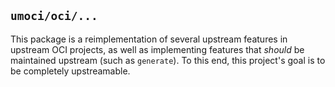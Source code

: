 ## `umoci/oci/...` ##

This package is a reimplementation of several upstream features in
upstream OCI projects, as well as implementing features that _should_ be
maintained upstream (such as `generate`). To this end, this project's
goal is to be completely upstreamable.

